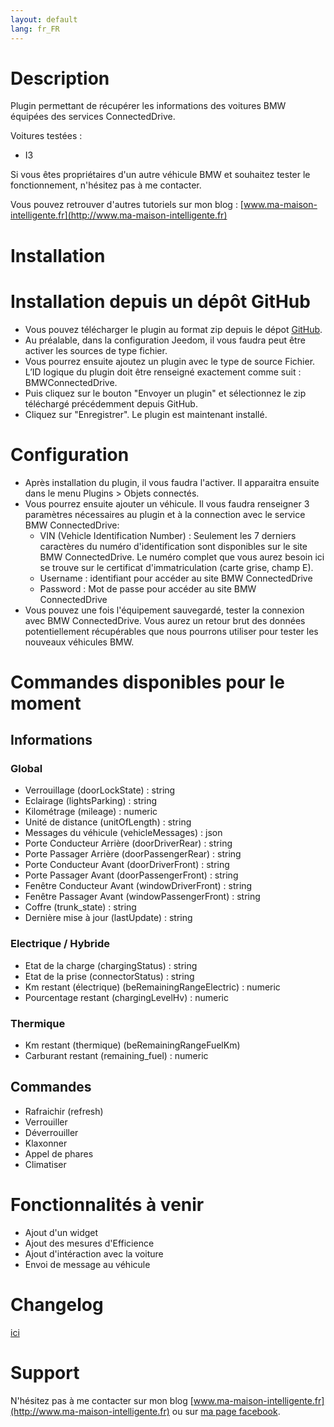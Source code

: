 ```yaml
---
layout: default
lang: fr_FR
---
```


Description
===

Plugin permettant de récupérer les informations des voitures BMW équipées des services ConnectedDrive.

Voitures testées :
- I3

Si vous êtes propriétaires d'un autre véhicule BMW et souhaitez tester le fonctionnement, n'hésitez pas à me contacter.

Vous pouvez retrouver d'autres tutoriels sur mon blog : [www.ma-maison-intelligente.fr](http://www.ma-maison-intelligente.fr)

Installation
===

# Installation depuis un dépôt GitHub #
- Vous pouvez télécharger le plugin au format zip depuis le dépot [GitHub](https://github.com/flabadens/BMWConnectedDrive).
- Au préalable, dans la configuration Jeedom, il vous faudra peut être activer les sources de type fichier.
- Vous pourrez ensuite ajoutez un plugin avec le type de source Fichier. L’ID logique du plugin doit être renseigné exactement comme suit : BMWConnectedDrive.
- Puis cliquez sur le bouton "Envoyer un plugin" et sélectionnez le zip téléchargé précédemment depuis GitHub.
- Cliquez sur "Enregistrer". Le plugin est maintenant installé.


Configuration
===

- Après installation du plugin, il vous faudra l'activer. Il apparaitra ensuite dans le menu Plugins > Objets connectés.
- Vous pourrez ensuite ajouter un véhicule.
Il vous faudra renseigner 3 paramètres nécessaires au plugin et à la connection avec le service BMW ConnectedDrive:
  - VIN (Vehicle Identification Number) : Seulement les 7 derniers caractères du numéro d'identification sont disponibles sur le site BMW ConnectedDrive. Le numéro complet que vous aurez besoin ici se trouve sur le certificat d'immatriculation (carte grise, champ E).
  - Username : identifiant pour accéder au site BMW ConnectedDrive
  - Password : Mot de passe pour accéder au site BMW ConnectedDrive
- Vous pouvez une fois l'équipement sauvegardé, tester la connexion avec BMW ConnectedDrive. Vous aurez un retour brut des données potentiellement récupérables que nous pourrons utiliser pour tester les nouveaux véhicules BMW.

Commandes disponibles pour le moment
===

## Informations ##
### Global ###
- Verrouillage (doorLockState) : string
- Eclairage (lightsParking) : string
- Kilométrage (mileage) : numeric
- Unité de distance (unitOfLength) : string
- Messages du véhicule (vehicleMessages) : json
- Porte Conducteur Arrière (doorDriverRear) : string
- Porte Passager Arrière (doorPassengerRear) : string
- Porte Conducteur Avant (doorDriverFront) : string
- Porte Passager Avant (doorPassengerFront) : string
- Fenêtre Conducteur Avant (windowDriverFront) : string
- Fenêtre Passager Avant (windowPassengerFront) : string
- Coffre (trunk_state) : string
- Dernière mise à jour (lastUpdate) : string

### Electrique / Hybride ###
- Etat de la charge (chargingStatus) : string
- Etat de la prise (connectorStatus) : string
- Km restant (électrique) (beRemainingRangeElectric) : numeric
- Pourcentage restant (chargingLevelHv) : numeric

### Thermique ###
- Km restant (thermique) (beRemainingRangeFuelKm)
- Carburant restant (remaining_fuel) : numeric

## Commandes ##
- Rafraichir (refresh)
- Verrouiller
- Déverrouiller
- Klaxonner
- Appel de phares
- Climatiser

Fonctionnalités à venir
===
- Ajout d'un widget
- Ajout des mesures d'Efficience
- Ajout d'intéraction avec la voiture
- Envoi de message au véhicule


Changelog
===
[ici](https://flabadens.github.io/BMWConnectedDrive/fr_FR/)

Support
===
N'hésitez pas à me contacter sur mon blog [www.ma-maison-intelligente.fr](http://www.ma-maison-intelligente.fr) ou sur [ma page facebook](https://www.facebook.com/mamaisonintelligentefr/).
